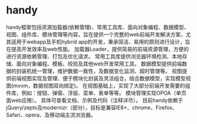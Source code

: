 handy
=====

handy框架包括资源加载器(依赖管理)、常用工具库、面向对象编程、数据模型、视图、组件库、模块管理等内容，旨在提供一个完整的web前端开发解决方案，尤其适用于webapp及手机hybrid app的开发，秉承简洁、易用的原则进行设计，旨在提高开发效率及web性能。
加载器Loader，提供简易的前端资源管理，方便的进行资源依赖管理、打包及优化请求。
常用工具库提供浏览器环境检测、本地存储、面向对象编程、模板、校验及其他web开发常用工具。
数据模型提供前端数据的封装机统一管理，维护数据一致性，及数据变化监测、超时管理等。
视图提供前端视图实现及管理、便于模块化封装及灵活组合，结合数据模型，实现模型视图(mvvm，数据视图双向绑定)。
在视图基础上，实现了大部分前端开发需要的组件库，例如：按钮、弹窗、浮层、菜单、表单等等。
模块管理实现OPOA（单页面web应用）。
具体可查看文档、示例及代码（注释详尽）。
目前handy依赖于jQuery/zepto及modernizr（部分），目标是兼容IE8+、chrome、Firefox、Safari、opera、及移动端主流浏览器。
